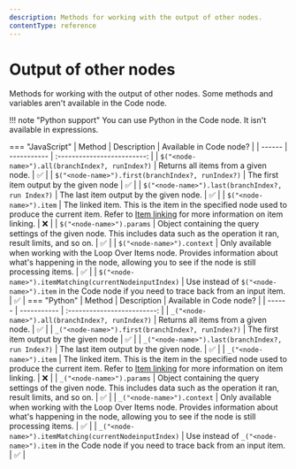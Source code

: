 ```yaml
---
description: Methods for working with the output of other nodes.
contentType: reference
---
```


# Output of other nodes

Methods for working with the output of other nodes. Some methods and variables aren't available in the Code node.

!!! note "Python support"
	You can use Python in the Code node. It isn't available in expressions.

=== "JavaScript"
	| Method | Description | Available in Code node? |
	| ------ | ----------- | :-------------------------: |
	| `$("<node-name>").all(branchIndex?, runIndex?)` | Returns all items from a given node. | :white_check_mark: |
	| `$("<node-name>").first(branchIndex?, runIndex?)` | The first item output by the given node | :white_check_mark: |
	| `$("<node-name>").last(branchIndex?, run Index?)` | The last item output by the given node. | :white_check_mark: |
	| `$("<node-name>").item` | The linked item. This is the item in the specified node used to produce the current item. Refer to [Item linking](/data/data-mapping/data-item-linking/) for more information on item linking. | :x: |
	| `$("<node-name>").params` | Object containing the query settings of the given node. This includes data such as the operation it ran, result limits, and so on. | :white_check_mark: |
	| `$("<node-name>").context` | Only available when working with the Loop Over Items node. Provides information about what's happening in the node, allowing you to see if the node is still processing items. | :white_check_mark: |
	| `$("<node-name>").itemMatching(currentNodeinputIndex)` | Use instead of `$("<node-name>").item` in the Code node if you need to trace back from an input item. | :white_check_mark: |
=== "Python"
	| Method | Description | Available in Code node? |
	| ------ | ----------- | :-------------------------: |
	| `_("<node-name>").all(branchIndex?, runIndex?)` | Returns all items from a given node. | :white_check_mark: |
	| `_("<node-name>").first(branchIndex?, runIndex?)` | The first item output by the given node | :white_check_mark: |
	| `_("<node-name>").last(branchIndex?, run Index?)` | The last item output by the given node. | :white_check_mark: |
	| `_("<node-name>").item` | The linked item. This is the item in the specified node used to produce the current item. Refer to [Item linking](/data/data-mapping/data-item-linking/) for more information on item linking. | :x: |
	| `_("<node-name>").params` | Object containing the query settings of the given node. This includes data such as the operation it ran, result limits, and so on. | :white_check_mark: |
	| `_("<node-name>").context` | Only available when working with the Loop Over Items node. Provides information about what's happening in the node, allowing you to see if the node is still processing items. | :white_check_mark: |
	| `_("<node-name>").itemMatching(currentNodeinputIndex)` | Use instead of `_("<node-name>").item` in the Code node if you need to trace back from an input item. | :white_check_mark: |

